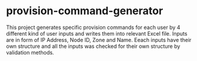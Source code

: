 # provision-command-generator
This project generates specific provision commands for each user by 4 different kind of user inputs and writes them into relevant Excel file.
Inputs are in form of IP Address, Node ID, Zone and Name. Eeach inputs have their own structure and all the inputs was checked for their own structure
by validation methods. 
